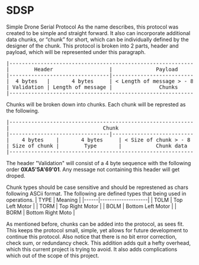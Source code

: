 # SDSP
Simple Drone Serial Protocol
As the name describes, this protocol was created to be simple and straight forward. It also can incorporate additional data chunks, or “chunk” for short, which can be individually defined by the designer of the chunk. This protocol is broken into 2 parts, header and payload, which will be represented under this paragraph. 

<pre>
|------------------------------------------------------------------|
|        Header                  |              Payload            |
|--------------------------------|---------------------------------|
|  4 bytes   |       4 bytes     | < Length of message > - 8 bytes |
| Validation | Length of message |               Chunks            |
|------------------------------------------------------------------|
</pre>

Chunks will be broken down into chunks. Each chunk will be represted as the following.
<pre>
|------------------------------------------------------------------|
|                              Chunk                               |
|--------------------------------|---------------------------------|
|    4 bytes    |       4 bytes     | < Size of chunk > - 8 bytes  |
| Size of chunk |        Type       |           Chunk data         |
|------------------------------------------------------------------|
</pre>

The header "Validation" will consist of a 4 byte sequence with the following order **0XA5'5A'69'01**. Any message not containing this header will get droped. 

Chunk types should be case sensitive and should be represtened as chars following ASCii format. The following are defined types that being used in operations.
| TYPE | Meaning            |
|------|--------------------|
| TOLM | Top Left Motor     |
| TORM | Top Right Motor    |
| BOLM | Bottom Left Motor  |
| BORM | Bottom Right Moto  | 

As mentioned before, chunks can be added into the protocol, as sees fit. This keeps the protocol small, simple, yet allows for future development to continue this protocol. Also notice that there is no bit error correction, check sum, or redundancy check. This addition adds quit a hefty overhead, which this current project is trying to avoid. It also adds complications which out of the scope of this project. 
